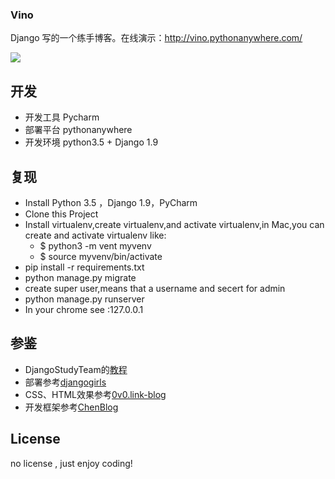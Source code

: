 ### Vino

Django 写的一个练手博客。在线演示：http://vino.pythonanywhere.com/

![](http://ww2.sinaimg.cn/large/b10d1ea5jw1f9o5ahcds9j21kw0zkwkp.jpg)

## 开发

* 开发工具 Pycharm
* 部署平台 pythonanywhere
* 开发环境 python3.5 + Django 1.9 

## 复现

* Install Python 3.5 ，Django 1.9，PyCharm
* Clone this Project
* Install virtualenv,create virtualenv,and activate virtualenv,in Mac,you can create and activate virtualenv like:
  * $ python3 -m vent myvenv
  * $ source myvenv/bin/activate
* pip install -r requirements.txt
* python manage.py migrate
* create super user,means that a username and secert for admin
* python manage.py runserver
* In your chrome see :127.0.0.1


## 参鉴

* DjangoStudyTeam的[教程](https://github.com/djangoStudyTeam/DjangoBlog/tree/blog-tutorial)
* 部署参考[djangogirls](https://tutorial.djangogirls.org/zh/deploy/)
* CSS、HTML效果参考[0v0.link-blog](https://github.com/7sDream/0v0.link-blog)
* 开发框架参考[ChenBlog](https://github.com/woodcoding/ChenBlog)

## License

no license , just enjoy coding!
